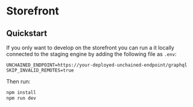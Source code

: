 # Storefront

## Quickstart

If you only want to develop on the storefront you can run a it locally connected
to the staging engine by adding the following file as `.env`:

```env
UNCHAINED_ENDPOINT=https://your-deployed-unchained-endpoint/graphql
SKIP_INVALID_REMOTES=true
```

Then run:

```bash
npm install
npm run dev
```
